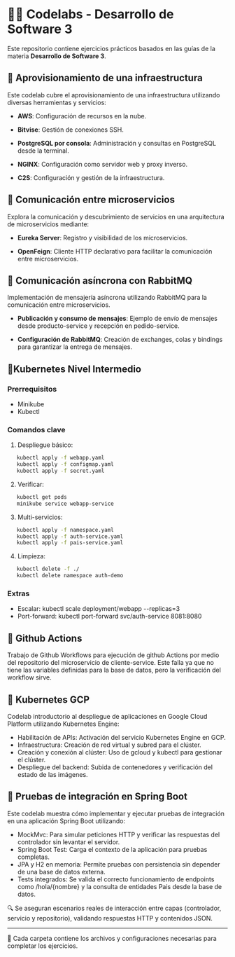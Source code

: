 # 👨‍💻 Codelabs - Desarrollo de Software 3

  

Este repositorio contiene ejercicios prácticos basados en las guías de la materia **Desarrollo de Software 3**.

  

## 📁 Aprovisionamiento de una infraestructura

Este codelab cubre el aprovisionamiento de una infraestructura utilizando diversas herramientas y servicios:

-  **AWS**: Configuración de recursos en la nube.

-  **Bitvise**: Gestión de conexiones SSH.

-  **PostgreSQL por consola**: Administración y consultas en PostgreSQL desde la terminal.

-  **NGINX**: Configuración como servidor web y proxy inverso.

-  **C2S**: Configuración y gestión de la infraestructura.

  

## 📁 Comunicación entre microservicios

Explora la comunicación y descubrimiento de servicios en una arquitectura de microservicios mediante:

-  **Eureka Server**: Registro y visibilidad de los microservicios.

-  **OpenFeign**: Cliente HTTP declarativo para facilitar la comunicación entre microservicios.

  

## 📁 Comunicación asíncrona con RabbitMQ

Implementación de mensajería asíncrona utilizando RabbitMQ para la comunicación entre microservicios.

-  **Publicación y consumo de mensajes**: Ejemplo de envío de mensajes desde producto-service y recepción en pedido-service.

-  **Configuración de RabbitMQ**: Creación de exchanges, colas y bindings para garantizar la entrega de mensajes.

 ## 📁Kubernetes Nivel Intermedio

### Prerrequisitos
- Minikube
- Kubectl

### Comandos clave

1. Despliegue básico:
```bash
   kubectl apply -f webapp.yaml
   kubectl apply -f configmap.yaml
   kubectl apply -f secret.yaml
   ```

2. Verificar:
```bash
   kubectl get pods
   minikube service webapp-service
   ```

3. Multi-servicios:
```bash
   kubectl apply -f namespace.yaml
   kubectl apply -f auth-service.yaml
   kubectl apply -f pais-service.yaml
   ```

4. Limpieza:
```bash
   kubectl delete -f ./
   kubectl delete namespace auth-demo
   ```

### Extras
- Escalar: kubectl scale deployment/webapp --replicas=3
- Port-forward: kubectl port-forward svc/auth-service 8081:8080
  

 ## 📁 Github Actions


Trabajo de Github Workflows para ejecución de github Actions por medio del repositorio del microservicio de cliente-service. Este falla ya que no tiene las variables definidas para la base de datos, pero la verificación del workflow sirve.

## 📁 Kubernetes GCP

Codelab introductorio al despliegue de aplicaciones en Google Cloud Platform utilizando Kubernetes Engine:

- Habilitación de APIs: Activación del servicio Kubernetes Engine en GCP.
- Infraestructura: Creación de red virtual y subred para el clúster.
- Creación y conexión al clúster: Uso de gcloud y kubectl para gestionar el clúster.
- Despliegue del backend: Subida de contenedores y verificación del estado de las imágenes.

## 📁 Pruebas de integración en Spring Boot

Este codelab muestra cómo implementar y ejecutar pruebas de integración en una aplicación Spring Boot utilizando:

- MockMvc: Para simular peticiones HTTP y verificar las respuestas del controlador sin levantar el servidor.
- Spring Boot Test: Carga el contexto de la aplicación para pruebas completas.
- JPA y H2 en memoria: Permite pruebas con persistencia sin depender de una base de datos externa.
- Tests integrados: Se valida el correcto funcionamiento de endpoints como /hola/{nombre} y la consulta de entidades Pais desde la base de datos.

🔍 Se aseguran escenarios reales de interacción entre capas (controlador, servicio y repositorio), validando respuestas HTTP y contenidos JSON.

----
🚀 Cada carpeta contiene los archivos y configuraciones necesarias para completar los ejercicios.
